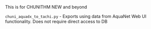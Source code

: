This is for CHUNITHM NEW and beyond

`chuni_aquadx_to_tachi.py` - Exports using data from AquaNet Web UI functionality. Does not require direct access to DB
